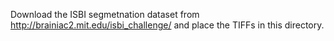 Download the ISBI segmetnation dataset from http://brainiac2.mit.edu/isbi_challenge/ and place the TIFFs in this directory.
